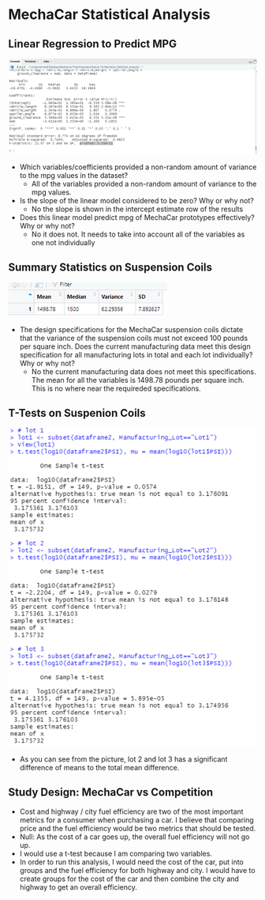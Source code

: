# MechaCar Statistical Analysis

## Linear Regression to Predict MPG

![linear_regression](https://github.com/bmcnamee96/MechaCar_Statistical_Analysis/blob/main/Screenshots/linear_regression.png)

- Which variables/coefficients provided a non-random amount of variance to the mpg values in the dataset?
  - All of the variables provided a non-random amount of variance to the mpg values.
- Is the slope of the linear model considered to be zero? Why or why not?
  - No the slope is shown in the intercept estimate row of the results
- Does this linear model predict mpg of MechaCar prototypes effectively? Why or why not?
  - No it does not. It needs to take into account all of the variables as one not individually

## Summary Statistics on Suspension Coils

![total_summary](https://github.com/bmcnamee96/MechaCar_Statistical_Analysis/blob/main/Screenshots/total_summary.png)

- The design specifications for the MechaCar suspension coils dictate that the variance of the suspension coils must not exceed 100 pounds per square inch. Does the current manufacturing data meet this design specification for all manufacturing lots in total and each lot individually? Why or why not?
  - No the current manufacturing data does not meet this specifications.  The mean for all the variables is 1498.78 pounds per square inch.  This is no where near the requireded specifications.

## T-Tests on Suspenion Coils

![t_tests](https://github.com/bmcnamee96/MechaCar_Statistical_Analysis/blob/main/Screenshots/t-tests.png)

- As you can see from the picture, lot 2 and lot 3 has a significant difference of means to the total mean difference.

## Study Design: MechaCar vs Competition
- Cost and highway / city fuel efficiency are two of the most important metrics for a consumer when purchasing a car.  I believe that comparing price and the fuel efficiency would be two metrics that should be tested.
- Null: As the cost of a car goes up, the overall fuel efficiency will not go up.
- I would use a t-test because I am comparing two variables.
- In order to run this analysis, I would need the cost of the car, put into groups and the fuel efficiency for both highway and city.  I would have to create groups for the cost of the car and then combine the city and highway to get an overall efficiency.
